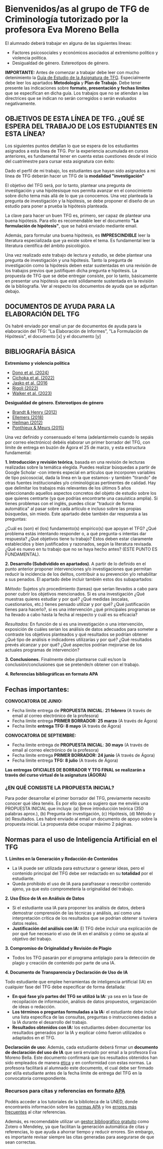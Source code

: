 # Bienvenidos/as al grupo de TFG de Criminología tutorizado por la profesora Eva Moreno Bella

El alumnado deberá trabajar en alguna de las siguientes líneas:

- Factores psicosociales y económicos asociados al extremismo político y violencia política.
- Desigualdad de género. Estereotipos de género.

**IMPORTANTE:** Antes de comenzar a trabajar debe leer con mucho detenimiento la [Guía de Estudio de la Asignatura de TFG](https://www.uned.es/universidad/inicio/intranet-general/estudios/grados/guia-unica-grado.html?codAsignatura=66044140&idContenido=1). Especialmente debe leer los apartados **Metodología** y **Plan de Trabajo**. Debe tener presente las indicaciones sobre **formato, presentación y fechas límites** que se especifican en dicha guía. Los trabajos que no se atiendan a las directrices que se indican no serán corregidos o serán evaluados negativamente.

## OBJETIVOS DE ESTA LÍNEA DE TFG. ¿QUÉ SE ESPERA DEL TRABAJO DE LOS ESTUDIANTES EN ESTA LÍNEA?  

Los siguientes puntos detallan lo que se espera de los estudiantes asignados a esta línea de TFG. Por la experiencia acumulada en cursos anteriores, es fundamental tener en cuenta estas cuestiones desde el inicio del cuatrimestre para cursar esta asignatura con éxito:  

Dado el perfil de mi trabajo, los estudiantes que hayan sido asignados a mi línea de TFG deberán hacer un TFG de la **modalidad "investigación"**

El objetivo del TFG será, por lo tanto, plantear una pregunta de investigación y una hipótesisque nos permita avanzar en el conocimiento sobre dicho tema más allá de lo que ya conocemos. Una vez planteada la pregunta de investigación y la hipótesis, se debe proponer el diseño de un estudio para poner a prueba la hipótesis planteada.  

La clave para hacer un buen TFG es, primero, ser capaz de plantear una buena hipótesis. Para ello es recomendable leer el documento **"La formulación de hipótesis"**, que se habrá enviado mediante email.  

Además, para formular una buena hipótesis, es **IMPRESCINDIBLE** leer la literatura especializada que ya existe sobre el tema. Es fundamental leer la literatura científica del ámbito psicológico.  

Una vez realizado este trabajo de lectura y estudio, se debe plantear una pregunta de investigación y una hipótesis. Tanto la pregunta de investigación como la hipótesis deben estar sustentadas en una revisión de los trabajos previos que justifiquen dicha pregunta e hipótesis. La propuesta de TFG que se debe entregar consiste, por lo tanto, básicamente en presentar una hipótesis que esté sólidamente sustentada en la revisión de la bibliografía. Ver al respecto los documentos de ayuda que se adjuntan debajo.  

## DOCUMENTOS DE AYUDA PARA LA ELABORACIÓN DEL TFG  

Os habré enviado por email un par de documentos de ayuda para la elaboración del TFG: "La Elaboración de Informes", "La Formulación de Hipótesis", el documento [x] y el documento [y]

## BIBLIOGRAFÍA BÁSICA

**Extremismo y violencia política**
- [Dono et al. (2024)](https://doi.org/10.5964/jspp.12989)
- [Cichoka et al. (2022)](https://doi.org/10.1111/pops.12813)
- [Jasko et al. (2016](https://doi.org/10.1111/pops.12376)
- [Rigoli (2022)](https://doi.org/10.1111/pops.12839)
- [Walker et al. (2023)](https://doi.org/10.1111/pops.12938)

**Desigualdad de género. Estereotipos de género**
- [Brandt & Henry (2012)](https://doi.org/10.1177/0146167212449871)
- [Ellemers (2018)](https://doi.org/10.1146/annurev-psych-122216-011719)
- [Heilman (2012)](https://doi.org/10.1016/j.riob.2012.11.003)
- [Ponthieux & Meurs (2015)](https://doi.org/10.1016/B978-0-444-59428-0.00013-8)

Una vez definido y consensuado el tema (adelantármelo cuando lo sepáis por correo electrónico) debéis elaborar un primer borrador del TFG, con límite de entrega en buzón de Ágora el 25 de marzo, y esta estructura fundamental:

**1. Introducción y revisión teórica**, basada en una revisión de lecturas realizadas sobre la temática elegida. Puedes realizar búsquedas a partir de Google Scholar -con interés especial en artículos que incorporen variables de tipo psicosocial, dada la línea en la que estamos- y también "tirando" de otras fuentes institucionales y/o criminológicas pertinentes de calidad. Hay que delimitar los trabajos más relevantes de los últimos 5 años seleccionando aquellos aspectos concretos del objeto de estudio sobre los que quieres centrarte (ya que podrías encontrarte una casuística amplia). Si tienes problemas con el inglés, puedes clicar "traducir de forma automática" al pasar sobre cada artículo e incluso sobre las propias búsquedas, sin miedo. Este apartado debe también dar respuesta a las preguntas:  

¿Cuál es (son) el (los) fundamento(s) empírico(s) que apoyan el TFG? ¿Qué problema estás intentando responder o, a qué pregunta-s intentas dar respuesta? ¿Qué objetivos tiene tu trabajo? Estos deben estar claramente establecidos y bien justificados y razonados, según la literatura revisada. ¿Qué es nuevo en tu trabajo que no se haya hecho antes? (ESTE PUNTO ES FUNDAMENTAL). 
  
**2. Desarrollo (Subdividido en apartados)**. A partir de lo definido en el punto anterior proponer intervenciones y/o investigaciones que permitan reducir la incidencia de los delitos, contribuir a su prevención y/o rehabilitar a sus penados. El apartado debe incluir también estos dos subapartados:  

*Método:* Sujetos y/o procedimiento (tareas) que serían llevados a cabo para poner cubrir los objetivos mencionados. Si es una investigación ¿Qué muestras quieres estudiar y por qué? ¿Qué medidas (escalas, cuestionarios, etc.) tienes pensado utilizar y por qué? ¿Qué justificación tienes para hacerlo?, si es una intervención ¿qué principales programas se ha llevado a cabo hasta la fecha al respecto y cuál es su eficacia?   

*Resultados:* En función de si es una investigación o una intervención, exposición de cuáles serían los análisis de datos adecuados para someter a contraste los objetivos planteados y qué resultados se podrían obtener ¿Qué tipo de análisis e indicadores utilizarías y por qué? ¿Qué resultados prevés alcanzar y por qué? ¿Qué aspectos podrían mejorarse de los actuales programas de intervención?  

**3. Conclusiones.** Finalmente debe plantearse cuál es/son la conclusión/conclusiones que se pretende/n obtener con el trabajo.  

**4. Referencias bibliográficas en formato APA**

## Fechas importantes:
**CONVOCATORIA DE JUNIO:**
- Fecha límite entrega de **PROPUESTA INICIAL**: **21 febrero** (A través de email al correo electrónico de la profesora)
- Fecha límite entrega **PRIMER BORRADOR: 25 marzo** (A través de Ágora)
- Fecha límite **entrega TFG: 8 mayo** (A través de Ágora)

**CONVOCATORIA DE SEPTIEMBRE:**
- Fecha límite entrega de **PROPUESTA INICIAL**: **30 mayo** (A través de email al correo electrónico de la profesora)
- Fecha límite entrega **PRIMER BORRADOR: 24 junio** (A través de Ágora)
- Fecha límite entrega **TFG: 8 julio** (A través de Ágora)

**Las entregas OFICIALES DE BORRADOR Y TFG FINAL se realizarán a través del curso virtual de la asignatura (ÁGORA)**

### ¿EN QUÉ CONSISTE LA PROPUESTA INICIAL?
Para poder desarrollar el primer borrador del TFG, previamente necesito conocer qué idea tenéis. Es por ello que os sugiero que me enviéis una PROPUESTA INICIAL que incluya: (a) Breve introducción teórica (350 palabras aprox.), (b) Pregunta de investigación, (c) Hipótesis, (d) Método y (e) Resultados.
Les habré enviado al email un documento de apoyo sobre la propuesta inicial. La propuesta debe ocupar máximo 2 páginas.


## Normas para el uso de Inteligencia Artificial en el TFG
**1.	Límites en la Generación y Redacción de Contenidos**
- La IA puede ser utilizada para estructurar o generar ideas, pero el contenido principal del TFG debe ser redactado en su **totalidad** por el estudiante.
- Queda prohibido el uso de IA para parafrasear o reescribir contenido ajeno, ya que esto comprometería la originalidad del trabajo.

**2.	Uso Ético de IA en Análisis de Datos**
- Si el estudiante usa IA para proponer los análisis de datos, deberá demostrar comprensión de las técnicas y análisis, así como una interpretación crítica de los resultados que se podrían obtener si tuviera datos reales.
- **Justificación del análisis con IA:** El TFG debe incluir una explicación de por qué fue necesario el uso de IA en el análisis y cómo se ajusta al objetivo del trabajo.

**3.	Compromiso de Originalidad y Revisión de Plagio**
- Todos los TFG pasarán por el programa antiplagio para la detección de plagio y creación de contenido por parte de una IA.

**4.	Documento de Transparencia y Declaración de Uso de IA**

Todo estudiante que emplee herramientas de inteligencia artificial (IA) en cualquier fase del TFG debe especificar de forma detallada:
- **En qué fase y/o partes del TFG se utilizó la IA:** ya sea en la fase de recopilación de información, análisis de datos propuestos, organización de ideas o redacción.
- **Los términos o preguntas formuladas a la IA:** el estudiante debe incluir una lista específica de las consultas, preguntas o instrucciones dadas a la IA durante el desarrollo del trabajo.
- **Resultados obtenidos con IA:** los estudiantes deben documentar los resultados generados por la IA y explicar cómo fueron utilizados o adaptados en el TFG.
  
**Declaración de uso:** Además, cada estudiante deberá firmar un **documento de declaración del uso de IA** que será enviado por email a la profesora Eva Moreno Bella. Este documento confirmará que los resultados obtenidos han sido empleados de manera [ética](https://www.uned.es/universidad/inicio/institucional/areas-direccion/vicerrectorados/innovacion/iaeducativa.html) y en conformidad con estas normas. La profesora facilitará al alumnado este documento, el cual debe ser firmado por el/la estudiante antes de la fecha límite de entrega del TFG en la convocatoria correspondiente.

### **Recursos para citas y referencias en formato [APA](https://normas-apa.org/)**  

Podéis acceder a los tutoriales de la biblioteca de la UNED, donde encontraréis información sobre las [normas APA](https://www.youtube.com/watch?v=gTURFhZkoIs) y los [errores más frecuentes](https://www.youtube.com/watch?v=Hxagy2iZDng) al citar referencias.  

Además, es recomendable utilizar un [gestor bibliográfico gratuito](https://www.youtube.com/watch?v=4CaVpuyFeB4) como Zotero o Mendeley, ya que facilitan la generación automática de citas y referencias, lo que ayuda a ahorrar tiempo y reducir errores. Sin embargo, es importante revisar siempre las citas generadas para asegurarse de que sean correctas.

